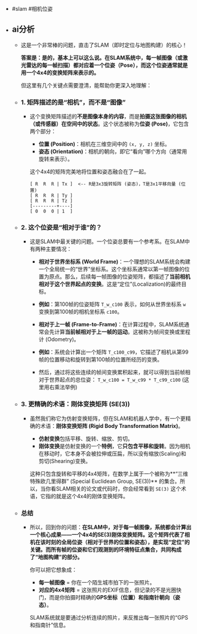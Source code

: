 - #slam #相机位姿
- ## ai分析
	- 这是一个非常棒的问题，直击了SLAM（即时定位与地图构建）的核心！
	  
	  **答案是：是的，基本上可以这么说。在SLAM系统中，每一帧图像（或激光雷达的每一帧扫描）都对应着一个位姿（Pose），而这个位姿通常就是用一个4x4的变换矩阵来表示的。**
	  
	  但这里有几个关键点需要澄清，能帮助你更深入地理解：
	- ### 1. 矩阵描述的是“相机”，而不是“图像”
		- 这个变换矩阵描述的**不是图像本身的内容**，而是**拍摄这张图像的相机（或传感器）在空间中的状态**。这个状态被称为**位姿 (Pose)**，它包含两个部分：
		  
		  *   **位置 (Position)**：相机在三维空间中的 `(x, y, z)` 坐标。
		  *   **姿态 (Orientation)**：相机的朝向，即它“看向”哪个方向（通常用旋转来表示）。
		  
		  这个4x4的矩阵完美地将位置和姿态融合在了一起。
		  
		  ```
		  [ R  R  R | Tx ]  <-- R是3x3旋转矩阵 (姿态)，T是3x1平移向量 (位置)
		  [ R  R  R | Ty ]
		  [ R  R  R | Tz ]
		  [---------+----]
		  [ 0  0  0 | 1  ]
		  ```
	- ### 2. 这个位姿是“相对于谁”的？
		- 这是SLAM中最关键的问题。一个位姿总要有一个参考系。在SLAM中有两种主要情况：
		  
		  *   **相对于世界坐标系 (World Frame)**：一个理想的SLAM系统会构建一个全局统一的“世界”坐标系。这个坐标系通常以第一帧图像的位置为原点。那么，后续每一帧图像的位姿矩阵，都描述了**当前相机相对于这个世界起点的变换**。这是“定位”(Localization)的最终目标。
		    *   **例如**：第100帧的位姿矩阵 `T_w_c100` 表示，如何从世界坐标系 `w` 变换到第100帧的相机坐标系 `c100`。
		  
		  *   **相对于上一帧 (Frame-to-Frame)**：在计算过程中，SLAM系统通常会先计算**当前帧相对于上一帧的运动**。这被称为帧间变换或里程计 (Odometry)。
		    *   **例如**：系统会计算出一个矩阵 `T_c100_c99`，它描述了相机从第99帧的位置移动和旋转到第100帧的位置所经历的变换。
		    *   然后，通过将这些连续的帧间变换累积起来，就可以得到当前帧相对于世界起点的总位姿：
		        `T_w_c100 = T_w_c99 * T_c99_c100` (这里用右乘法举例)
	- ### 3. 更精确的术语：刚体变换矩阵 (SE(3))
		- 虽然我们称它为仿射变换矩阵，但在SLAM和机器人学中，有一个更精确的术语：**刚体变换矩阵 (Rigid Body Transformation Matrix)**。
		  
		  *   **仿射变换**包括平移、旋转、缩放、剪切。
		  *   **刚体变换**是仿射变换的一个**特例**，它**只包含平移和旋转**。因为相机在移动时，它本身不会被拉伸或压扁，所以没有缩放(Scaling)和剪切(Shearing)变换。
		  
		  这种只包含旋转和平移的4x4矩阵，在数学上属于一个被称为**“三维特殊欧几里得群” (Special Euclidean Group, SE(3))** 的集合。所以，当你看SLAM相关的论文或代码时，你会经常看到 `SE(3)` 这个术语，它指的就是这个4x4的刚体变换矩阵。
	- ### 总结
		- 所以，回到你的问题：**在SLAM中，对于每一帧图像，系统都会计算出一个核心成果——一个4x4的SE(3)刚体变换矩阵。这个矩阵代表了相机在该时刻的全局位姿（相对于世界的位置和姿态），是实现“定位”的关键。而所有帧的位姿和它们观测到的环境特征点集合，共同构成了“地图构建”的部分。**
		  
		  你可以把它想象成：
		  *   **每一帧图像** = 你在一个陌生城市拍下的一张照片。
		  *   **对应的4x4矩阵** = 这张照片的EXIF信息，但记录的不是光圈快门，而是你拍摄时精确的**GPS坐标（位置）**和**指南针朝向（姿态）**。
		  
		  SLAM系统就是要通过分析连续的照片，来反推出每一张照片的“GPS和指南针”信息。